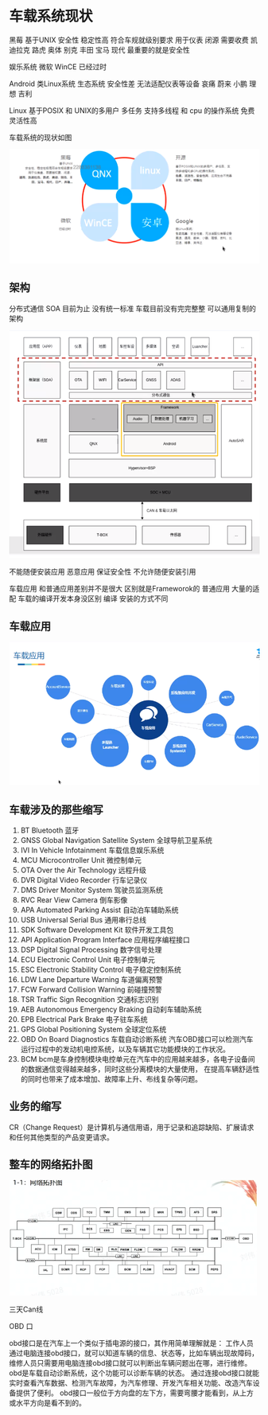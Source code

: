 # 车载系统现状

黑莓 基于UNIX 安全性 稳定性高 符合车规就级别要求 用于仪表 闭源 需要收费 凯迪拉克 路虎 奥体 别克 丰田 宝马 现代
最重要的就是安全性

娱乐系统 
微软 WinCE 已经过时

Android 类Linux系统 生态系统 安全性差  无法适配仪表等设备 哀痛 蔚来 小鹏  理想 吉利

Linux 基于POSIX 和 UNIX的多用户  多任务 支持多线程 和 cpu 的操作系统 免费 灵活性高

车载系统的现状如图

![车载图片](Image/img.png)

## 架构

分布式通信 SOA 目前为止 没有统一标准 车载目前没有完完整整 可以通用复制的架构

![车载架构](Image/img_1.png)

不能随便安装应用 恶意应用 保证安全性 不允许随便安装引用

车载应用 和普通应用差别并不是很大 
区别就是Frameworok的 
普通应用 大量的适配
车载的编译开发本身没区别 编译 安装的方式不同


## 车载应用

![车载架构](Image/img_2.png)


## 车载涉及的那些缩写

1. BT	Bluetooth	蓝牙
2. GNSS	Global Navigation Satellite System	全球导航卫星系统
3. IVI	In Vehicle Infotainment	车载信息娱乐系统
4. MCU	Microcontroller Unit	微控制单元
5. OTA	Over the Air Technology	远程升级
6. DVR	Digital Video Recorder	行车记录仪
7. DMS	Driver Monitor System	驾驶员监测系统
8. RVC	Rear View Camera	倒车影像
9. APA	Automated Parking Assist	自动泊车辅助系统
10. USB	Universal Serial Bus	通用串行总线
11. SDK	Software Development Kit	软件开发工具包
12. API	Application Program Interface	应用程序编程接口
13. DSP	Digital Signal Processing	数字信号处理
14. ECU	Electronic Control Unit	电子控制单元
15. ESC	Electronic Stability Control	电子稳定控制系统
16. LDW	Lane Departure Warning	车道偏离预警
17. FCW	Forward Collision Warning	前碰撞预警
18. TSR	Traffic Sign Recognition	交通标志识别
19. AEB	Autonomous Emergency Braking	自动刹车辅助系统
20. EPB	Electrical Park Brake	电子驻车系统
21. GPS	Global Positioning System	全球定位系统
22. OBD On Board Diagnostics 车载自动诊断系统 汽车OBD接口可以检测汽车运行过程中的发动机电控系统，以及车辆其它功能模块的工作状况。
23. BCM bcm是车身控制模块电控单元在汽车中的应用越来越多，各电子设备间的数据通信变得越来越多，同时这些分离模块的大量使用， 在提高车辆舒适性的同时也带来了成本增加、故障率上升、布线复杂等问题。

## 业务的缩写

CR（Change Request）是计算机与通信用语，用于记录和追踪缺陷、扩展请求和任何其他类型的产品变更请求。


## 整车的网络拓扑图
![网络图](Image/img_4.png)

三天Can线

OBD 口

obd接口是在汽车上一个类似于插电源的接口，其作用简单理解就是：
工作人员通过电脑连接obd接口，就可以知道车辆的信息、状态等，比如车辆出现故障码，
维修人员只需要用电脑连接obd接口就可以判断出车辆问题出在哪，进行维修。
obd是车载自动诊断系统，这个功能可以诊断车辆的状态。
通过连接obd接口就能实时查看汽车数据、检测汽车故障，为汽车修理、开发汽车相关功能、改造汽车设备提供了便利。
obd接口一般位于方向盘的左下方，需要弯腰才能看到，从上方或水平方向是看不到的。